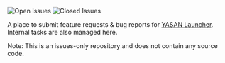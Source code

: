 ![Open Issues](https://img.shields.io/github/issues-raw/yasandev/yasan-launcher-issues?label=Open%20Issues)
![Closed Issues](https://img.shields.io/github/issues-closed-raw/yasandev/yasan-launcher-issues?label=Closed%20Issues)

A place to submit feature requests & bug reports for [YASAN Launcher](https://play.google.com/store/apps/details?id=yasan.space.mnml.ai.launcher&hl=en&gl=US). Internal tasks are also managed here.

Note: This is an issues-only repository and does not contain any source code.
